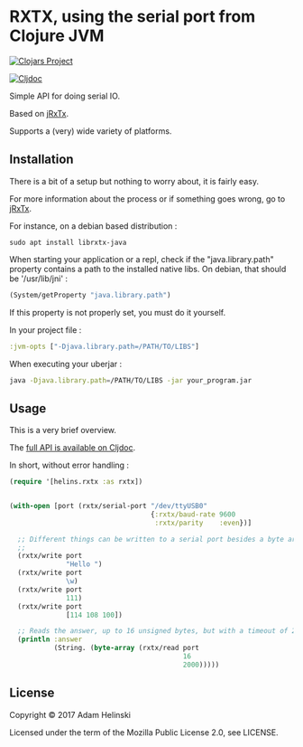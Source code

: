 # RXTX, using the serial port from Clojure JVM

[![Clojars
Project](https://img.shields.io/clojars/v/io/helins/rxtx.svg)](https://clojars.org/io.helins/rxtx)

[![Cljdoc](https://cljdoc.org/badge/io.helins/rxtx)](https://cljdoc.org/d/io.helins/rxtx)

Simple API for doing serial IO.

Based on [jRxTx](https://github.com/openmuc/jrxtx).

Supports a (very) wide variety of platforms.


## Installation

There is a bit of a setup but nothing to worry about, it is fairly easy.

For more information about the process or if something goes wrong, go to
[jRxTx](https://github.com/openmuc/jrxtx).

For instance, on a debian based distribution :

```
sudo apt install librxtx-java
```

When starting your application or a repl, check if the "java.library.path"
property contains a path to the installed native libs. On debian, that should be
'/usr/lib/jni' :

```clj
(System/getProperty "java.library.path")
```

If this property is not properly set, you must do it yourself.

In your project file :
```clj
:jvm-opts ["-Djava.library.path=/PATH/TO/LIBS"]
```

When executing your uberjar :
```sh
java -Djava.library.path=/PATH/TO/LIBS -jar your_program.jar
```


## Usage

This is a very brief overview.

The [full API is available on Cljdoc](https://cljdoc.org/d/io.helins/rxtx).

In short, without error handling :

```clj
(require '[helins.rxtx :as rxtx])


(with-open [port (rxtx/serial-port "/dev/ttyUSB0"
                                   {:rxtx/baud-rate 9600
                                    :rxtx/parity    :even})]

  ;; Different things can be written to a serial port besides a byte array.
  ;;
  (rxtx/write port
              "Hello ")
  (rxtx/write port
              \w)
  (rxtx/write port
              111)
  (rxtx/write port
              [114 108 100])

  ;; Reads the answer, up to 16 unsigned bytes, but with a timeout of 2000 milliseconds.
  (println :answer
           (String. (byte-array (rxtx/read port
                                           16
                                           2000)))))
```


## License

Copyright © 2017 Adam Helinski

Licensed under the term of the Mozilla Public License 2.0, see LICENSE.
